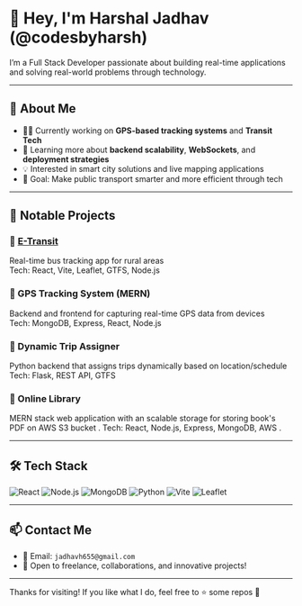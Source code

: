 # 👋 Hey, I'm Harshal Jadhav (@codesbyharsh)

I’m a Full Stack Developer passionate about building real-time applications and solving real-world problems through technology.

---

## 🚀 About Me

- 👨‍💻 Currently working on **GPS-based tracking systems** and **Transit Tech**
- 🧠 Learning more about **backend scalability**, **WebSockets**, and **deployment strategies**
- 💡 Interested in smart city solutions and live mapping applications
- 🎯 Goal: Make public transport smarter and more efficient through tech

---

## 💼 Notable Projects

### 🔹 [E-Transit](https://github.com/codesbyharsh/etransit)
Real-time bus tracking app for rural areas  
Tech: React, Vite, Leaflet, GTFS, Node.js

### 🔹 GPS Tracking System (MERN)
Backend and frontend for capturing real-time GPS data from devices  
Tech: MongoDB, Express, React, Node.js

### 🔹 Dynamic Trip Assigner
Python backend that assigns trips dynamically based on location/schedule  
Tech: Flask, REST API, GTFS

### 🔹 Online Library
MERN stack web application with an scalable storage for storing book's PDF on AWS S3 bucket . 
Tech: React, Node.js, Express, MongoDB, AWS . 

---

## 🛠️ Tech Stack

![React](https://img.shields.io/badge/React-20232A?style=flat&logo=react&logoColor=61DAFB)
![Node.js](https://img.shields.io/badge/Node.js-339933?style=flat&logo=node.js&logoColor=white)
![MongoDB](https://img.shields.io/badge/MongoDB-4EA94B?style=flat&logo=mongodb&logoColor=white)
![Python](https://img.shields.io/badge/Python-3776AB?style=flat&logo=python&logoColor=white)
![Vite](https://img.shields.io/badge/Vite-646CFF?style=flat&logo=vite&logoColor=white)
![Leaflet](https://img.shields.io/badge/Leaflet-199900?style=flat&logo=leaflet&logoColor=white)

---

## 📫 Contact Me

- 📧 Email: `jadhavh655@gmail.com`
- 💬 Open to freelance, collaborations, and innovative projects!

---

Thanks for visiting! If you like what I do, feel free to ⭐ some repos 🙌 
